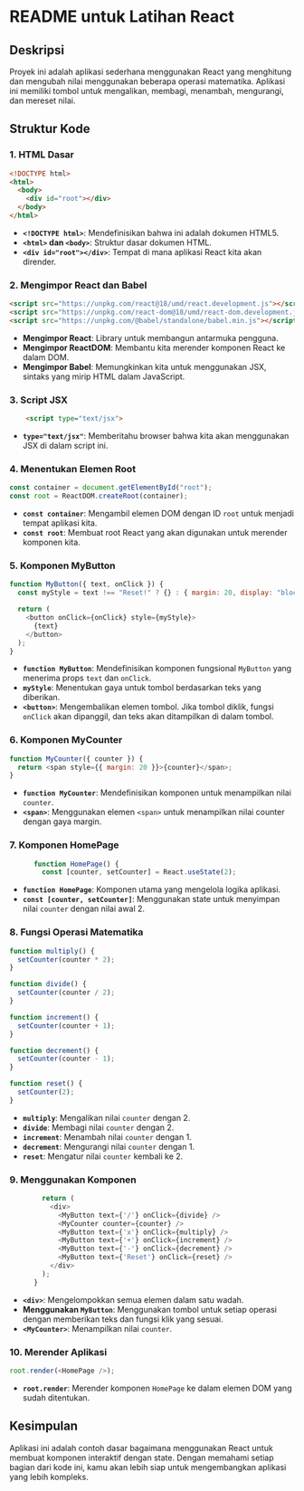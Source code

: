 # README untuk Latihan React

## Deskripsi

Proyek ini adalah aplikasi sederhana menggunakan React yang menghitung dan mengubah nilai menggunakan beberapa operasi matematika. Aplikasi ini memiliki tombol untuk mengalikan, membagi, menambah, mengurangi, dan mereset nilai.

## Struktur Kode

### 1. HTML Dasar

```html
<!DOCTYPE html>
<html>
  <body>
    <div id="root"></div>
  </body>
</html>
```

- **`<!DOCTYPE html>`**: Mendefinisikan bahwa ini adalah dokumen HTML5.
- **`<html>` dan `<body>`**: Struktur dasar dokumen HTML.
- **`<div id="root"></div>`**: Tempat di mana aplikasi React kita akan dirender.

### 2. Mengimpor React dan Babel

```html
<script src="https://unpkg.com/react@18/umd/react.development.js"></script>
<script src="https://unpkg.com/react-dom@18/umd/react-dom.development.js"></script>
<script src="https://unpkg.com/@babel/standalone/babel.min.js"></script>
```

- **Mengimpor React**: Library untuk membangun antarmuka pengguna.
- **Mengimpor ReactDOM**: Membantu kita merender komponen React ke dalam DOM.
- **Mengimpor Babel**: Memungkinkan kita untuk menggunakan JSX, sintaks yang mirip HTML dalam JavaScript.

### 3. Script JSX

```html
    <script type="text/jsx">
```

- **`type="text/jsx"`**: Memberitahu browser bahwa kita akan menggunakan JSX di dalam script ini.

### 4. Menentukan Elemen Root

```javascript
const container = document.getElementById("root");
const root = ReactDOM.createRoot(container);
```

- **`const container`**: Mengambil elemen DOM dengan ID `root` untuk menjadi tempat aplikasi kita.
- **`const root`**: Membuat root React yang akan digunakan untuk merender komponen kita.

### 5. Komponen MyButton

```javascript
function MyButton({ text, onClick }) {
  const myStyle = text !== "Reset!" ? {} : { margin: 20, display: "block" };

  return (
    <button onClick={onClick} style={myStyle}>
      {text}
    </button>
  );
}
```

- **`function MyButton`**: Mendefinisikan komponen fungsional `MyButton` yang menerima props `text` dan `onClick`.
- **`myStyle`**: Menentukan gaya untuk tombol berdasarkan teks yang diberikan.
- **`<button>`**: Mengembalikan elemen tombol. Jika tombol diklik, fungsi `onClick` akan dipanggil, dan teks akan ditampilkan di dalam tombol.

### 6. Komponen MyCounter

```javascript
function MyCounter({ counter }) {
  return <span style={{ margin: 20 }}>{counter}</span>;
}
```

- **`function MyCounter`**: Mendefinisikan komponen untuk menampilkan nilai `counter`.
- **`<span>`**: Menggunakan elemen `<span>` untuk menampilkan nilai counter dengan gaya margin.

### 7. Komponen HomePage

```javascript
      function HomePage() {
        const [counter, setCounter] = React.useState(2);
```

- **`function HomePage`**: Komponen utama yang mengelola logika aplikasi.
- **`const [counter, setCounter]`**: Menggunakan state untuk menyimpan nilai `counter` dengan nilai awal 2.

### 8. Fungsi Operasi Matematika

```javascript
function multiply() {
  setCounter(counter * 2);
}

function divide() {
  setCounter(counter / 2);
}

function increment() {
  setCounter(counter + 1);
}

function decrement() {
  setCounter(counter - 1);
}

function reset() {
  setCounter(2);
}
```

- **`multiply`**: Mengalikan nilai `counter` dengan 2.
- **`divide`**: Membagi nilai `counter` dengan 2.
- **`increment`**: Menambah nilai `counter` dengan 1.
- **`decrement`**: Mengurangi nilai `counter` dengan 1.
- **`reset`**: Mengatur nilai `counter` kembali ke 2.

### 9. Menggunakan Komponen

```javascript
        return (
          <div>
            <MyButton text={'/'} onClick={divide} />
            <MyCounter counter={counter} />
            <MyButton text={'x'} onClick={multiply} />
            <MyButton text={'+'} onClick={increment} />
            <MyButton text={'-'} onClick={decrement} />
            <MyButton text={'Reset'} onClick={reset} />
          </div>
        );
      }
```

- **`<div>`**: Mengelompokkan semua elemen dalam satu wadah.
- **Menggunakan `MyButton`**: Menggunakan tombol untuk setiap operasi dengan memberikan teks dan fungsi klik yang sesuai.
- **`<MyCounter>`**: Menampilkan nilai `counter`.

### 10. Merender Aplikasi

```javascript
root.render(<HomePage />);
```

- **`root.render`**: Merender komponen `HomePage` ke dalam elemen DOM yang sudah ditentukan.

## Kesimpulan

Aplikasi ini adalah contoh dasar bagaimana menggunakan React untuk membuat komponen interaktif dengan state. Dengan memahami setiap bagian dari kode ini, kamu akan lebih siap untuk mengembangkan aplikasi yang lebih kompleks.
